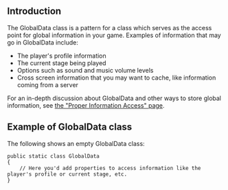 ## Introduction

The GlobalData class is a pattern for a class which serves as the access point for global information in your game. Examples of information that may go in GlobalData include:

-   The player's profile information
-   The current stage being played
-   Options such as sound and music volume levels
-   Cross screen information that you may want to cache, like information coming from a server

For an in-depth discussion about GlobalData and other ways to store global information, see [the "Proper Information Access" page](/frb/docs/index.php?title=Glue:Tutorials:Proper_Information_Access.md "Glue:Tutorials:Proper Information Access").

## Example of GlobalData class

The following shows an empty GlobalData class:

    public static class GlobalData
    {
        // Here you'd add properties to access information like the player's profile or current stage, etc.
    }
